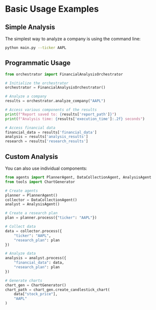 # Basic Usage Examples

## Simple Analysis

The simplest way to analyze a company is using the command line:

```bash
python main.py --ticker AAPL
```

## Programmatic Usage

```python
from orchestrator import FinancialAnalysisOrchestrator

# Initialize the orchestrator
orchestrator = FinancialAnalysisOrchestrator()

# Analyze a company
results = orchestrator.analyze_company("AAPL")

# Access various components of the results
print(f"Report saved to: {results['report_path']}")
print(f"Analysis time: {results['execution_time']:.2f} seconds")

# Access financial data
financial_data = results['financial_data']
analysis = results['analysis_results']
research = results['research_results']
```

## Custom Analysis

You can also use individual components:

```python
from agents import PlannerAgent, DataCollectionAgent, AnalysisAgent
from tools import ChartGenerator

# Create agents
planner = PlannerAgent()
collector = DataCollectionAgent()
analyst = AnalysisAgent()

# Create a research plan
plan = planner.process({"ticker": "AAPL"})

# Collect data
data = collector.process({
    "ticker": "AAPL",
    "research_plan": plan
})

# Analyze data
analysis = analyst.process({
    "financial_data": data,
    "research_plan": plan
})

# Generate charts
chart_gen = ChartGenerator()
chart_path = chart_gen.create_candlestick_chart(
    data["stock_price"],
    "AAPL"
)
```
